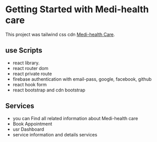 # Getting Started with Medi-health care

This project was tailwind css cdn [Medi-health Care](https://health-care-react.web.app/).

## use Scripts

- react library.
- react router dom
- react private route
- firebase authentication with email-pass, google, facebook, github
- react hook form
- react bootstrap and cdn bootstrap


## Services
- you can Find all related information about Medi-health care
- Book Appointment
- usr Dashboard
- service information and details services

